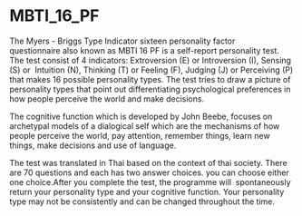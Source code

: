 # MBTI_16_PF

 
The Myers - Briggs Type Indicator sixteen personality factor questionnaire also known as MBTI 16 PF is a self-report personality test. The test consist of 4 indicators: Extroversion (E) or Introversion (I), Sensing (S) or  Intuition (N), Thinking (T) or Feeling (F), Judging (J) or Perceiving (P) that makes 16 possible personality types. The test tries to draw a picture of personality types that point out differentiating psychological preferences in how people perceive the world and make decisions.


The cognitive function which is developed by John Beebe, focuses on archetypal models of a dialogical self which are the mechanisms of how people perceive the world, pay attention, remember things, learn new things, make decisions and use of language.


The test was translated in Thai based on the context of thai society. There are 70 questions and each has two answer choices. you can choose either one choice.After you complete the test, the programme will  spontaneously return your personality type and your cognitive function. Your personality type may not be consistently and can be changed throughout the time.

